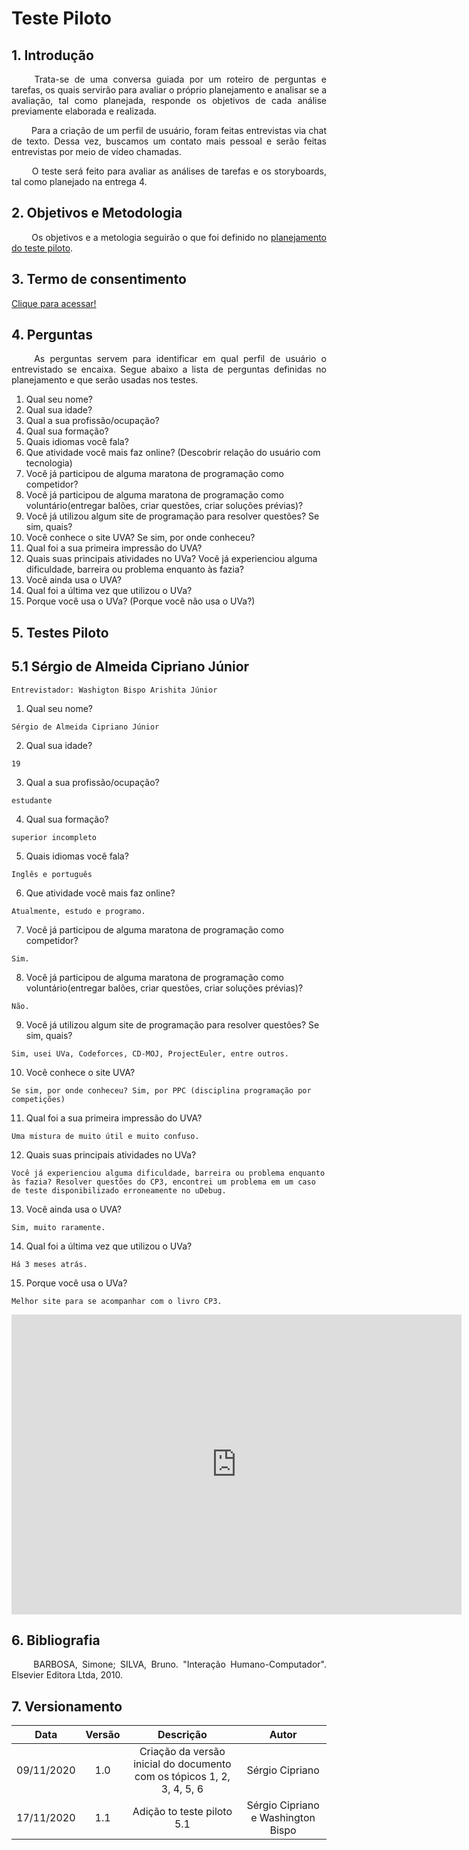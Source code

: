 # Teste Piloto

## 1. Introdução

<p align="justify"> &emsp;&emsp; Trata-se de uma conversa guiada por um roteiro de perguntas e tarefas, os quais servirão para avaliar o próprio planejamento e analisar se a avaliação, tal como planejada, responde os objetivos de cada análise previamente elaborada e realizada.</p>

<p align="justify"> &emsp;&emsp; Para a criação de um perfil de usuário, foram feitas entrevistas via chat de texto. Dessa vez, buscamos um contato mais pessoal e serão feitas entrevistas por meio de vídeo chamadas.</p>

<p align="justify"> &emsp;&emsp; O teste será feito para avaliar as análises de tarefas e os storyboards, tal como planejado na entrega 4.</p>

## 2. Objetivos e Metodologia

<p align="justify"> &emsp;&emsp; Os objetivos e a metologia seguirão o que foi definido no <a href="https://interacao-humano-computador.github.io/2020.1-UVaJudge/entrega_4/planejamento_teste_piloto/">planejamento do teste piloto</a>.</p>

## 3. Termo de consentimento

<a href="https://raw.githubusercontent.com/Interacao-Humano-Computador/2020.1-UVaJudge/b12d472c9523ebac98250898f67cb3b9ded863e6/docs/assets/teste_piloto/Termo_de_Consentimento.pdf">Clique para acessar!</a>

## 4. Perguntas

<p align="justify"> &emsp;&emsp; As perguntas servem para identificar em qual perfil de usuário o entrevistado se encaixa. Segue abaixo a lista de perguntas definidas no planejamento e que serão usadas nos testes.</p>

1. Qual seu nome?
2. Qual sua idade?
3. Qual a sua profissão/ocupação?
4. Qual sua formação?
5. Quais idiomas você fala?
6. Que atividade você mais faz online? (Descobrir relação do usuário com tecnologia)
7. Você já participou de alguma maratona de programação como competidor?
8. Você já participou de alguma maratona de programação como voluntário(entregar balões, criar questões, criar soluções prévias)?
9. Você já utilizou algum site de programação para resolver questões? Se sim, quais?
10. Você conhece o site UVA? Se sim, por onde conheceu?
11. Qual foi a sua primeira impressão do UVA?
12. Quais suas principais atividades no UVa? Você já experienciou alguma dificuldade, barreira ou problema enquanto às fazia?
13. Você ainda usa o UVA?
14. Qual foi a última vez que utilizou o UVa?
15. Porque você usa o UVa? (Porque você não usa o UVa?)

## 5. Testes Piloto

## 5.1 Sérgio de Almeida Cipriano Júnior

```
Entrevistador: Washigton Bispo Arishita Júnior
```

1. Qual seu nome?
```
Sérgio de Almeida Cipriano Júnior
```
2. Qual sua idade?
```
19
```
3. Qual a sua profissão/ocupação?
```
estudante
```
4. Qual sua formação?
```
superior incompleto
```
5. Quais idiomas você fala?
```
Inglês e português
```
6. Que atividade você mais faz online?
```
Atualmente, estudo e programo.
```
7. Você já participou de alguma maratona de programação como competidor?
```
Sim.
```
8. Você já participou de alguma maratona de programação como voluntário(entregar balões, criar questões, criar soluções prévias)?
```
Não.
```
9. Você já utilizou algum site de programação para resolver questões? Se sim, quais?
```
Sim, usei UVa, Codeforces, CD-MOJ, ProjectEuler, entre outros.
```
10. Você conhece o site UVA?
```
Se sim, por onde conheceu? Sim, por PPC (disciplina programação por competições)
```
11. Qual foi a sua primeira impressão do UVA?
```
Uma mistura de muito útil e muito confuso.
```
12. Quais suas principais atividades no UVa?
```
Você já experienciou alguma dificuldade, barreira ou problema enquanto às fazia? Resolver questões do CP3, encontrei um problema em um caso de teste disponibilizado erroneamente no uDebug.
```
13. Você ainda usa o UVA?
```
Sim, muito raramente.
```
14. Qual foi a última vez que utilizou o UVa?
```
Há 3 meses atrás.
```
15. Porque você usa o UVa?
```
Melhor site para se acompanhar com o livro CP3.
```

<iframe width="720" height="480" src="https://www.youtube-nocookie.com/embed/_CuaEQGN6tA" frameborder="0" allow="accelerometer; autoplay; clipboard-write; encrypted-media; gyroscope; picture-in-picture" allowfullscreen></iframe>

## 6. Bibliografia

<p align="justify"> &emsp;&emsp; BARBOSA, Simone; SILVA, Bruno. "Interação Humano-Computador". Elsevier Editora Ltda, 2010.</p>

## 7. Versionamento

|Data|Versão|Descrição|Autor|
|:-:|:-:|:-:|:-:|
|09/11/2020|1.0|Criação da versão inicial do documento com os tópicos 1, 2, 3, 4, 5, 6|Sérgio Cipriano|
|17/11/2020|1.1|Adição to teste piloto 5.1|Sérgio Cipriano e Washington Bispo|